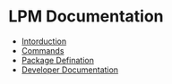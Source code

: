 # LPM Documentation

- [Intorduction](00-introduction.md)
- [Commands](01-cli.md)
- [Package Defination](02-package-defination.md)
- [Developer Documentation](developer)
